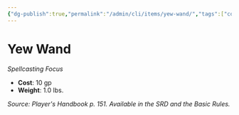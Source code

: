 ```yaml
---
{"dg-publish":true,"permalink":"/admin/cli/items/yew-wand/","tags":["compendium/src/5e/phb","item/gear/spellcasting-focus"],"updated":"2025-01-11T15:32:21.621+00:00"}
---
```


# Yew Wand
*Spellcasting Focus*  

- **Cost**: 10 gp
- **Weight**: 1.0 lbs.

*Source: Player's Handbook p. 151. Available in the SRD and the Basic Rules.*